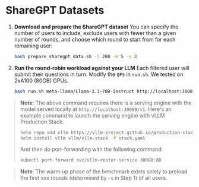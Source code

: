 # ShareGPT Datasets

1. **Download and prepare the ShareGPT dataset**
You can specify the number of users to include, exclude users with fewer than a given number of rounds, and choose which round to start from for each remaining user:

    ```bash
    bash prepare_sharegpt_data.sh -l 200 -m 5 -s 3
    ```

2. **Run the round‑robin workload against your LLM**
Each filtered user will submit their questions in turn. Modify the `QPS` in `run.sh`. We tested on 2xA100 (80GB) GPUs.

    ```bash
    bash run.sh meta-llama/Llama-3.1-70B-Instruct http://localhost:30080/v1/ stack
    ```

> **Note**: The above command requires there is a serving engine with the model served locally at ``http://localhost:30080/v1``. Here's an example command to launch the serving engine with vLLM Production Stack:
> 
> ```bash
> helm repo add vllm https://vllm-project.github.io/production-stack
> helm install vllm vllm/vllm-stack -f stack.yaml
> ```
> 
> And then do port-forwarding with the following command:
> 
> ```bash
> kubectl port-forward svc/vllm-router-service 30080:80
> ```

> **Note**: The warm‑up phase of the benchmark exists solely to preload the first xxx rounds (determined by `-s` in Step 1) of all users.
